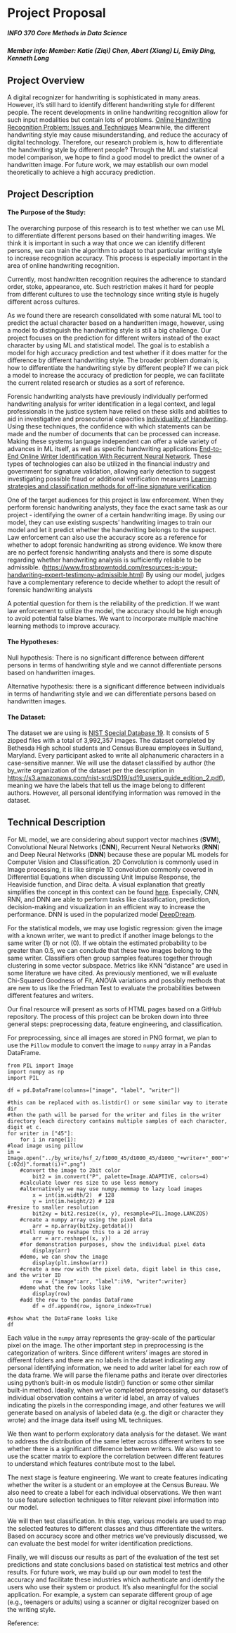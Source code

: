# Project Proposal

##### INFO 370 Core Methods in Data Science

##### Member info: Member: Katie (Ziqi) Chen, Abert (Xiang) Li, Emily Ding, Kenneth Long

## Project Overview

A digital recognizer for handwriting is sophisticated in many areas. However, it’s still hard to identify different handwriting style for different people. The recent developments in online handwriting recognition allow for such input modalities but contain lots of problems. [Online Handwriting Recognition Problem: Issues and Techniques](https://pdfs.semanticscholar.org/f957/3acd8405b5c594314491dedfbeb3bf40750f.pdf) Meanwhile, the different handwriting style may cause misunderstanding, and reduce the accuracy of digital technology. Therefore, our research problem is, how to differentiate the handwriting style by different people? Through the ML and statistical model comparison, we hope to find a good model to predict the owner of a handwritten image. For future work, we may establish our own model theoretically to achieve a high accuracy prediction.

## Project Description

#### The Purpose of the Study:

The overarching purpose of this research is to test whether we can use ML to differentiate different persons based on their handwriting images. We think it is important in such a way that once we can identify different persons, we can train the algorithm to adapt to that particular writing style to increase recognition accuracy. This process is especially important in the area of online handwriting recognition. 

Currently, most handwritten recognition requires the adherence to standard order, stoke, appearance, etc. Such restriction makes it hard for people from different cultures to use the technology since writing style is hugely different across cultures. 

As we found there are research consolidated with some natural ML tool to predict the actual character based on a handwritten image, however, using a model to distinguish the handwriting style is still a big challenge. Our project focuses on the prediction for different writers instead of the exact character by using ML and statistical model. The goal is to establish a model for high accuracy prediction and test whether if it does matter for the difference by different handwriting style. The broader problem domain is, how to differentiate the handwriting style by different people? If we can pick a model to increase the accuracy of prediction for people, we can facilitate the current related research or studies as a sort of reference.

Forensic handwriting analysts have previously individually performed handwriting analysis for writer identification in a legal context, and legal professionals in the justice system have relied on these skills and abilities to aid in investigative and prosecutorial capacities [Individuality of Handwriting](https://citeseerx.ist.psu.edu/viewdoc/download?doi=10.1.1.121.3775&rep=rep1&type=pdf). Using these techniques, the confidence with which statements can be made and the number of documents that can be processed can increase. Making these systems language independent can offer a wide variety of advances in ML itself, as well as specific handwriting applications [End-to-End Online Writer Identification With Recurrent Neural Network](https://ieeexplore.ieee.org/abstract/document/7801018). These types of technologies can also be utilized in the financial industry and government for signature validation, allowing early detection to suggest investigating possible fraud or additional verification measures [Learning strategies and classification methods for off-line signature verification](https://ieeexplore.ieee.org/abstract/document/1363904).

One of the target audiences for this project is law enforcement. When they perform forensic handwriting analysts, they face the exact same task as our project - identifying the owner of a certain handwriting image. By using our model, they can use existing suspects’ handwriting images to train our model and let it predict whether the handwriting belongs to the suspect. Law enforcement can also use the accuracy score as a reference for whether to adopt forensic handwriting as strong evidence. We know there are no perfect forensic handwriting analysts and there is some dispute regarding whether handwriting analysis is sufficiently reliable to be admissible. (https://www.frostbrowntodd.com/resources-is-your-handwriting-expert-testimony-admissible.html) By using our model, judges have a complementary reference to decide whether to adopt the result of forensic handwriting analysts

A potential question for them is the reliability of the prediction. If we want law enforcement to utilize the model, the accuracy should be high enough to avoid potential false blames. We want to incorporate multiple machine learning methods to improve accuracy. 


#### The Hypotheses:

Null hypothesis: There is no significant difference between different persons in terms of handwriting style and we cannot differentiate persons based on handwritten images.

Alternative hypothesis: there is a significant difference between individuals in terms of handwriting style and we can differentiate persons based on handwritten images.

#### The Dataset:

The dataset we are using is [NIST Special Database 19](https://www.nist.gov/srd/nist-special-database-19). It consists of 5 zipped files with a total of 3,992,357 images. The dataset completed by Bethesda High school students and Census Bureau employees in Suitland, Maryland. Every participant asked to write all alphanumeric characters in a case-sensitive manner. We will use the dataset classified by author (the by_write organization of the dataset per the description in https://s3.amazonaws.com/nist-srd/SD19/sd19_users_guide_edition_2.pdf), meaning we have the labels that tell us the image belong to different authors. However, all personal identifying information was removed in the dataset. 

## Technical Description


For ML model, we are considering about support vector machines (**SVM**), Convolutional Neural Networks (**CNN**), Recurrent Neural Networks (**RNN**) and Deep Neural Networks (**DNN**) because these are popular ML models for Computer Vision and Classification. 2D Convolution is commonly used in Image processing, it is like simple 1D convolution commonly covered in Differential Equations when discussing Unit Impulse Response, the Heaviside function, and Dirac delta. A visual explanation that greatly simplifies the concept in this context can be found [here](http://setosa.io/ev/image-kernels/).  Especially, CNN, RNN, and DNN are able to perform tasks like classification, prediction, decision-making and visualization in an efficient way to increase the performance. DNN is used in the popularized model [DeepDream](https://ai.googleblog.com/2015/07/deepdream-code-example-for-visualizing.html).

For the statistical models, we may use logistic regression: given the image with a known writer, we want to predict if another image belongs to the same writer (1) or not (0). If we obtain the estimated probability to be greater than 0.5, we can conclude that these two images belong to the same writer. Classifiers often group samples features together through clustering in some vector subspace. Metrics like KNN “distance” are used in some literature we have cited. As previously mentioned, we will evaluate Chi-Squared Goodness of Fit, ANOVA variations and possibly methods that are new to us like the Friedman Test to evaluate the probabilities between different features and writers.

Our final resource will present as sorts of HTML pages based on a GitHub repository. The process of this project can be broken down into three general steps: preprocessing data, feature engineering, and classification. 

For preprocessing, since all images are stored in PNG format, we plan to use the `Pillow` module to convert the image to `numpy` array in a Pandas DataFrame.


```#example loading .png files into Pandas DataFrames
from PIL import Image
import numpy as np
import PIL

df = pd.DataFrame(columns=["image", "label", "writer"])

#this can be replaced with os.listdir() or some similar way to iterate dir
#then the path will be parsed for the writer and files in the writer directory (each directory contains multiple samples of each character, digit et c.
for writer in ["45"]:
    for i in range(1):
#load image using pillow
im = Image.open("../by_write/hsf_2/f1000_45/d1000_45/d1000_"+writer+"_000"+"{:02d}".format(i)+".png")
	#convert the image to 2bit color
        bit2 = im.convert("P", palette=Image.ADAPTIVE, colors=4)
	#calculate lower res size to use less memory
	#alternatively we may use numpy.memmap to lazy load images
        x = int(im.width/2)  # 128
        y = int(im.height/2) # 128
#resize to smaller resolution
        bit2xy = bit2.resize((x, y), resample=PIL.Image.LANCZOS)
	#create a numpy array using the pixel data
        arr = np.array(bit2xy.getdata())
	#tell numpy to reshape this to a 2d array
        arr = arr.reshape((x, y))
	#for demonstration purposes, show the individual pixel data
        display(arr)
	#demo, we can show the image
        display(plt.imshow(arr))
	#create a new row with the pixel data, digit label in this case, and the writer ID
        row = {"image":arr, "label":i%9, "writer":writer}
	#demo what the row looks like
        display(row)
	#add the row to the pandas DataFrame
        df = df.append(row, ignore_index=True)

#show what the DataFrame looks like
df
```

Each value in the `numpy` array represents the gray-scale of the particular pixel on the image. The other important step in preprocessing is the categorization of writers. Since different writers’ images are stored in different folders and there are no labels in the dataset indicating any personal identifying information, we need to add writer label for each row of the data frame. We will parse the filename paths and iterate over directories using python’s built-in os module listdir() function or some other similar built-in method. Ideally, when we’ve completed preprocessing, our dataset’s individual observation contains a writer id label, an array of values indicating the pixels in the corresponding image, and other features we will generate based on analysis of labeled data (e.g. the digit or character they wrote) and the image data itself using ML techniques. 

We then want to perform exploratory data analysis for the dataset. We want to address the distribution of the same letter across different writers to see whether there is a significant difference between writers. We also want to use the scatter matrix to explore the correlation between different features to understand which features contribute most to the label.

The next stage is feature engineering. We want to create features indicating whether the writer is a student or an employee at the Census Bureau. We also need to create a label for each individual observations. We then want to use feature selection techniques to filter relevant pixel information into our model. 

We will then test classification. In this step, various models are used to map the selected features to different classes and thus differentiate the writers. Based on accuracy score and other metrics we’ve previously discussed, we can evaluate the best model for writer identification predictions.

Finally, we will discuss our results as part of the evaluation of the test set predictions and state conclusions based on statistical test metrics and other results. For future work, we may build up our own model to test the accuracy and facilitate these industries which authenticate and identify the users who use their system or product. It’s also meaningful for the social application. For example, a system can separate different group of age (e.g., teenagers or adults) using a scanner or digital recognizer based on the writing style.

Reference:




